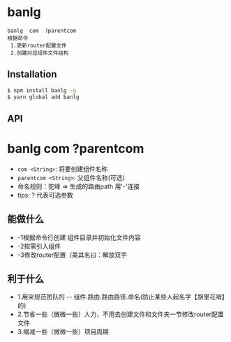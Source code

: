 
# banlg
```
banlg  com  ?parentcom
根据命令
 1.更新router配置文件
 2.创建对应组件文件结构
``` 

## Installation

```bash
$ npm install banlg -g
$ yarn global add banlg
```

## API
# banlg  com   ?parentcom
* `com <String>`: 将要创建组件名称 
* `parentcom <String>`: 父组件名称(可选)
* 命名规则：驼峰  =>  生成的路由path 用'-'连接
* tips: ? 代表可选参数

## 能做什么
* -1根据命令行创建 组件目录并初始化文件内容
* -2按需引入组件
* -3修改router配置（美其名曰：解放双手

## 利于什么
* 1.用来规范团队的 -- 组件.路由.路由路径.命名(防止某些人起名字【胡里花哨】的)
* 2.节省一些（微微一些）人力，不用去创建文件和文件夹一节修改router配置文件
* 3.缩减一些（微微一些）项目周期
